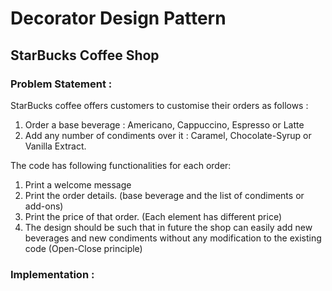 # Decorator Design Pattern

## StarBucks Coffee Shop

### Problem Statement :
StarBucks coffee offers customers to customise their orders as follows :
1. Order a base beverage : Americano, Cappuccino, Espresso or Latte
2. Add any number of condiments over it : Caramel, Chocolate-Syrup or Vanilla Extract.

The code has following functionalities for each order:
1. Print a welcome message
2. Print the order details. (base beverage and the list of condiments or add-ons)
3. Print the price of that order. (Each element has different price)
4. The design should be such that in future the shop can easily add new beverages and new condiments without any modification to the existing code (Open-Close principle)

### Implementation :

